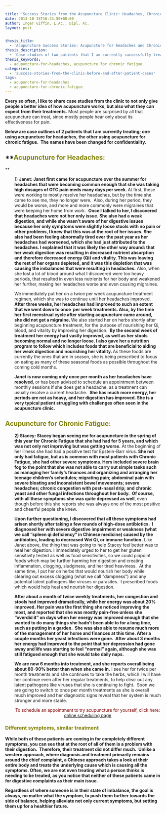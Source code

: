 ```yaml
---

title: 'Success Stories from the Acupuncture Clinic: Headaches, Chronic Fatigue'
date: 2013-10-15T16:43:59+00:00
author: Inger Giffin, L.Ac., Dipl. Ac.
layout: post


thesis_title:
  - 'Acupuncture Success Stories: Acupuncture for headaches and Chronic fatigue'
thesis_description:
  - 'Case studies of two patients that I am currently successfully treating: acupuncture for headaches, acupuncture for chronic fatigue.'
thesis_keywords:
  - acupuncture-for-headaches, acupuncture for chronic fatigue
categories:
  - 'success-stories-from-the-clinic-before-and-after-patient-cases'
tags:
  - acupuncture-for-headaches
  - acupuncture-for-chronic-fatigue
---
```

**Every so often, I like to share case studies from the clinic to not only give people a better idea of how acupuncture works, but also what they can expect from their treatments.** Most people are surprised by all that acupuncture can treat, since mostly people hear only about its effectiveness for pain.

**Below are case outlines of 2 patients that I am currently treating; one using acupuncture for headaches, the other using acupuncture for chronic fatigue.  The names have been changed for confidentiality.**

## **<span style="color: #808000;">Acupuncture for Headaches:</span>
  
** 

<p style="padding-left: 30px;">
  1) <strong>Janet: Janet first came for acupuncture over the summer for headaches that were becoming common enough that she was taking high dosages of OTC pain meds many days per week. </strong>At first, these were working to mostly resolve her headaches, but by the time she came to see me, they no longer were.  Also, during her period, they would be worse, and more and more commonly were migraines that were keeping her home from work.  <strong>Once I talked to her, I discovered that headaches were not her only issue. She also had a weak digestion, and while she wasn&#8217;t aware of her digestive issues because her only symptoms were slightly loose stools with no pain or other problems, I knew that this was at the root of her issues. She also had been feeling abnormally tired over the past year as her headaches had worsened, which she had just attributed to the headaches. I explained that it was likely the other way around: that her weak digestion was resulting in decreased nutrient absorption and therefore decreased energy (Qi) and vitality. This was leaving the rest of her organs depleted, and it was this depletion that was causing the imbalances that were resulting in headaches.</strong> Also, when she lost a lot of blood around what I discovered were too heavy periods, that resulted in even less nutrients for her body and weakened her further, making her headaches worse and even causing migraines.
</p>

<p style="padding-left: 30px;">
  We immediately put her on a twice per week acupuncture treatment regimen, which she was to continue until her headaches improved. <strong>After three weeks, her headaches had improved to such an extent that we went down to once  per week treatments. Also, by the time her first menstrual cycle after starting acupuncture came around, she did not get a migraine. </strong>We also started her on herbs shortly after beginning acupuncture treatment, for the purpose of nourishing her Qi, blood, and vitality by improving her digestion. <strong> By the second week of treatment her energy had vastly improved, as well as her stools becoming normal and no longer loose. I also gave her a nutrition program to follow which includes foods that are beneficial to aiding her weak digestion and nourishing her vitality. </strong>As these foods are currently the ones that are in season, she is being prescribed to focus on eating as many of these seasonal foods as possible throughout the coming cold months.
</p>

<p style="padding-left: 30px;">
  <strong>Janet is now coming only once per month as her headaches have resolved</strong>, or has been advised to schedule an appointment between monthly sessions if she does get a headache, as a treatment can usually resolve a current headache.  <strong>She has much more energy, her periods are not as heavy, and her digestion has improved. She is a very typical patient struggling with challenges often seen in the acupuncture clinic.</strong>
</p>

## <span style="color: #808000;">Acupuncture for Chronic Fatigue:</span>

<p style="padding-left: 30px;">
  <strong>2) Stacey: Stacey began seeing me for acupuncture in the spring of this year for Chronic Fatigue that she had had for 5 years, and which was not only not improving but was getting worse.</strong> At the beginning of her illness she had had a positive test for Epstein-Barr virus.<strong> She not only had fatigue, but as is common with most patients with Chronic Fatigue, she had other severe symptoms. Hers included severe brain fog to the point that she was not able to carry out simple tasks such as managing her family&#8217;s finances and organizing and arranging her teenage children&#8217;s schedules; migrating pain; abdominal pain with severe bloating and inconsistent bowel movements; severe headaches; chronic congestion with post-nasal drip; and chronic yeast and other fungal infections throughout her body.  Of course, with all these symptoms she was quite depressed as well</strong>, even though before this she reports she was always one of the most positive and cheerful people she knew.
</p>

<p style="padding-left: 30px;">
  <strong>Upon further questioning, I discovered that all these symptoms had arisen shortly after taking a few rounds of high-dose antibiotics.  I diagnosed her with severe digestive impairment or weakness (what we call &#8220;spleen qi deficiency&#8221; in Chinese medicine) caused by the antibiotics, leading to decreased Wei Qi, or immune function.</strong> Like Janet above, the thing that was going to help Stacey feel better was to heal her digestion. I immediately urged to her to get her gluten sensitivity tested as well as food sensitivities, so we could pinpoint foods which may be further harming her digestion and creating inflammation, clogging, sludginess, and her tired heaviness.  At the same time, I put her on herbs that would nourish her body while clearing out excess clogging (what we call &#8220;dampness&#8221;) and any potential latent pathogens like viruses or parasites.  I prescribed foods which would help heal and nourish her digestion.
</p>

<p style="padding-left: 30px;">
  <strong>After about a month of twice weekly treatments, her congestion and stools had improved dramatically, while her energy was about 20% improved. Her pain was the first thing she noticed improving the most, and reported that she was mostly pain-free unless she &#8220;overdid it&#8221; on days when her energy was improved enough that she wanted to do many things she hadn&#8217;t been able to for a long time, such as putting in a garden.  She was also able to resume much more of the management of her home and finances at this time. After a couple months her yeast infections were gone.  After about 3 months her energy had improved to the point that her depression had gone away and life was starting to feel &#8220;normal&#8221; again, although she was still fatigued enough that she would take daily naps.</strong>
</p>

<p style="padding-left: 30px;">
  <strong>We are now 6 months into treatment, and she reports overall being about 80-90% better than when she came in.</strong> I see her for twice per month treatments and she continues to take the herbs, which I will have her continue even after her regular treatments, to help clear out any latent pathogens like viruses that she is continuing to fight.  Soon we are going to switch to once per month treatments as she is overall much improved and her diagnostic signs reveal that her system is much stronger and more stable.
</p>

<p style="padding-left: 30px; text-align: center;">
  <span style="color: #800000;">To schedule an appointment to try acupuncture for yourself, click here:</span> <a title="Online Acupuncture Scheduling" href="http://www.wisdomwaysacupuncture.com/acupuncture-appointment-scheduling/">online scheduling page</a>
</p>

### <span style="color: #808000;">Different symptoms, similar treatment</span>

**While both of these patients are coming in for completely different symptoms, you can see that at the root of all of them is a problem with their digestion.  Therefore, their treatment did not differ much.  Unlike a western approach, where diagnosis and treatment primarily remains around the chief complaint, a Chinese approach takes a look at their entire body and treats the underlying cause which is causing all the symptoms. Often, we are not even treating what a person thinks is needing to be treated, as you notice that neither of these patients came in for digestive complaints as their main issue.**

**Regardless of where someone is in their state of imbalance, the goal is always, no matter what the symptom, to push them further towards the side of balance, helping alleviate not only current symptoms, but setting them up for a healthier future.**

&nbsp;

&nbsp;